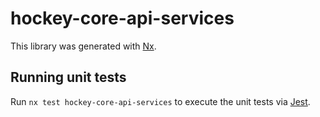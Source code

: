 # hockey-core-api-services

This library was generated with [Nx](https://nx.dev).

## Running unit tests

Run `nx test hockey-core-api-services` to execute the unit tests via [Jest](https://jestjs.io).
